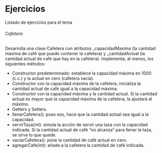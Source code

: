 # Ejercicios

Listado de ejercicios para el tema

###### Cafetera

Desarrolla una clase Cafetera con atributos _capacidadMaxima (la cantidad máxima
de café que puede contener la cafetera) y _cantidadActual (la cantidad actual de café
que hay en la cafetera). Implementa, al menos, los siguientes métodos: 
* Constructor predeterminado: establece la capacidad máxima en 1000 (c.c.)
y la actual en cero (cafetera vacía).
* Constructor con la capacidad máxima de la cafetera; inicializa la cantidad actual de
café igual a la capacidad máxima.
* Constructor con la capacidad máxima y la cantidad actual. Si la cantidad actual es
mayor que la capacidad máxima de la cafetera, la ajustará al máximo.
* Getters y Setters.
* llenarCafetera(): pues eso, hace que la cantidad actual sea igual a la capacidad.
* servirTaza(int): simula la acción de servir una taza con la capacidad indicada.
  Si la cantidad actual de café “no alcanza” para llenar la taza, se sirve lo que quede.
* vaciarCafetera(): pone la cantidad de café actual en cero.
* agregarCafe(int): añade a la cafetera la cantidad de café indicada.
